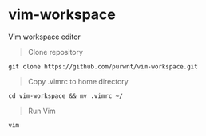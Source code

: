 # vim-workspace
 Vim workspace editor

> Clone repository
```
git clone https://github.com/purwnt/vim-workspace.git
```

> Copy .vimrc to home directory
```
cd vim-workspace && mv .vimrc ~/
```

> Run Vim
```
vim
``` 
